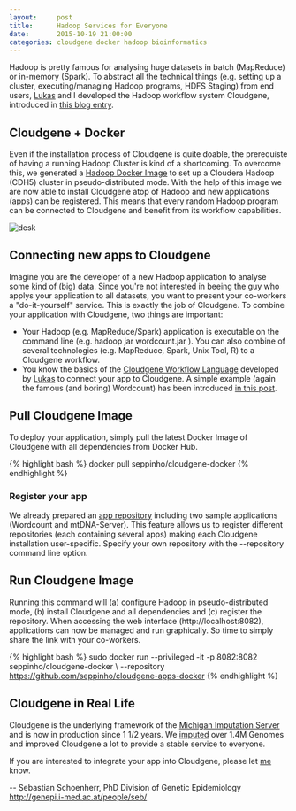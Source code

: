 ```yaml
---
layout:     post
title:      Hadoop Services for Everyone
date:       2015-10-19 21:00:00
categories: cloudgene docker hadoop bioinformatics
---
```


Hadoop is pretty famous for analysing huge datasets in batch (MapReduce) or in-memory (Spark). To abstract all the technical things (e.g. setting up a cluster, executing/managing Hadoop programs, HDFS Staging) from end users, [Lukas](http://www.forer.it) and I developed the Hadoop workflow system Cloudgene, introduced in [this blog entry](http://seppinho.github.io/cloudgene/hadoop/2015/08/27/cloudgene/).

## Cloudgene + Docker
Even if the installation process of Cloudgene is quite doable, the prerequiste of having a running Hadoop Cluster is kind of a shortcoming. To overcome this, we generated a [Hadoop Docker Image](http://seppinho.github.io/docker/hadoop/2015/08/26/docker-hadoop/) to set up a Cloudera Hadoop (CDH5) cluster in pseudo-distributed mode. With the help of this image we are now able to install Cloudgene atop of Hadoop and new applications (apps) can be registered. This means that every random Hadoop program can be connected to Cloudgene and benefit from its workflow capabilities.

![desk](http://seppinho.github.io/uploads/workflow.png)

## Connecting new apps to Cloudgene
Imagine you are the developer of a new Hadoop application to analyse some kind of (big) data. Since you're not interested in beeing the guy who applys your application to all datasets, you want to present your co-workers a "do-it-yourself" service. This is exactly the job of Cloudgene. To combine your application with Cloudgene, two things are important:

- Your Hadoop (e.g. MapReduce/Spark) application is executable on the command line (e.g. hadoop jar wordcount.jar <in> <out>). You can also combine of several technologies (e.g. MapReduce, Spark, Unix Tool, R) to a Cloudgene workflow.
- You know the basics of the [Cloudgene Workflow Language](http://cloudgene.uibk.ac.at/developer-guide/) developed by [Lukas](www.forer.it) to connect your app to Cloudgene. A simple example (again the famous (and boring) Wordcount) has been introduced [in this post](http://seppinho.github.io/cloudgene/hadoop/2015/08/27/cloudgene/).

## Pull Cloudgene Image
To deploy your application, simply pull the latest Docker Image of Cloudgene with all dependencies from Docker Hub.

{% highlight bash %}
docker pull seppinho/cloudgene-docker
{% endhighlight %}

### Register your app
We already prepared an [app repository](https://github.com/seppinho/cloudgene-apps-docker) including two sample applications (Wordcount and mtDNA-Server). This feature allows us to register different repositories (each containing several apps) making each Cloudgene installation user-specific. Specify your own repository with the --repository command line option.

## Run Cloudgene Image
Running this command will (a) configure Hadoop in pseudo-distributed mode, (b) install Cloudgene and all dependencies and (c) register the repository. When accessing the web interface (http://localhost:8082), applications can now be managed and run graphically. So time to simply share the link with your co-workers.

{% highlight bash %}
sudo docker run --privileged -it -p 8082:8082 seppinho/cloudgene-docker \ --repository https://github.com/seppinho/cloudgene-apps-docker
{% endhighlight %}


## Cloudgene in Real Life
Cloudgene is the underlying framework of the [Michigan Imputation Server](https://imputationserver.sph.umich.edu/) and is now in production since 1 1/2 years. We [imputed](http://genome.sph.umich.edu/wiki/Minimac3) over 1.4M Genomes and improved Cloudgene a lot to provide a stable service to everyone.

If you are interested to integrate your app into Cloudgene, please let [me](http://seppinho.github.io/about/) know.

-- 
Sebastian Schoenherr, PhD
Division of Genetic Epidemiology
http://genepi.i-med.ac.at/people/seb/

